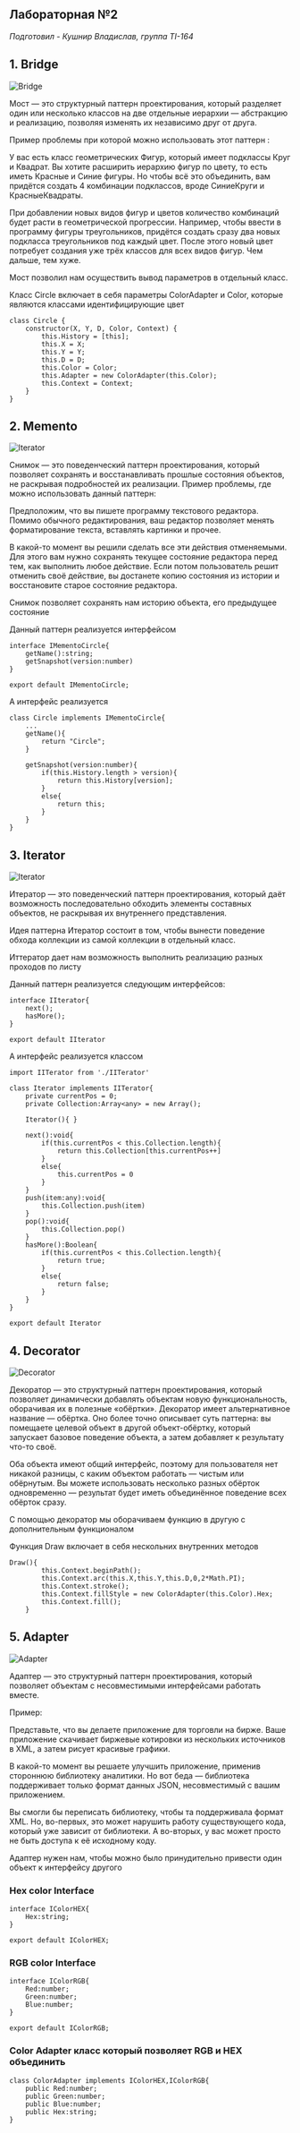 ## Лабораторная №2

*Подготовил - Кушнир Владислав, группа TI-164*

## 1. Bridge
![Bridge](https://refactoring.guru/images/patterns/content/bridge/bridge.png)

Мост — это структурный паттерн проектирования, который разделяет один или несколько классов на две отдельные иерархии — абстракцию и реализацию, позволяя изменять их независимо друг от друга.

Пример проблемы при которой можно использовать этот паттерн :

У вас есть класс геометрических Фигур, который имеет подклассы Круг и  Квадрат. Вы хотите расширить иерархию фигур по цвету, то есть иметь Красные и Синие фигуры. Но чтобы всё это объединить, вам придётся создать 4 комбинации подклассов, вроде СиниеКруги и КрасныеКвадраты.

При добавлении новых видов фигур и цветов количество комбинаций будет расти в геометрической прогрессии. Например, чтобы ввести в программу фигуры треугольников, придётся создать сразу два новых подкласса треугольников под каждый цвет. После этого новый цвет потребует создания уже трёх классов для всех видов фигур. Чем дальше, тем хуже.

Мост позволил нам осуществить вывод параметров в отдельный класс.

Класс Circle включает в себя параметры ColorAdapter и Color, которые являются классами идентифицирующие цвет

```
class Circle {
    constructor(X, Y, D, Color, Context) {
        this.History = [this];
        this.X = X;
        this.Y = Y;
        this.D = D;
        this.Color = Color;
        this.Adapter = new ColorAdapter(this.Color);
        this.Context = Context;
    }
}
```
## 2. Memento
![Iterator](https://refactoring.guru/images/patterns/content/memento/memento.png)

Снимок — это поведенческий паттерн проектирования, который позволяет сохранять и восстанавливать прошлые состояния объектов, не раскрывая подробностей их реализации.
Пример проблемы, где можно использовать данный паттерн:

Предположим, что вы пишете программу текстового редактора. Помимо обычного редактирования, ваш редактор позволяет менять форматирование текста, вставлять картинки и прочее.

В какой-то момент вы решили сделать все эти действия отменяемыми. Для этого вам нужно сохранять текущее состояние редактора перед тем, как выполнить любое действие. Если потом пользователь решит отменить своё действие, вы достанете копию состояния из истории и восстановите старое состояние редактора.

Снимок позволяет сохранять нам историю объекта, его предыдущее состояние

Данный паттерн реализуется интерфейсом

```
interface IMementoCircle{
    getName():string;
    getSnapshot(version:number)
}

export default IMementoCircle;
```

А интерфейс реализуется
```
class Circle implements IMementoCircle{
    ...
    getName(){
        return "Circle";
    }

    getSnapshot(version:number){
        if(this.History.length > version){
            return this.History[version];
        }
        else{
            return this;
        }
    }
}
```
## 3. Iterator
![Iterator](https://refactoring.guru/images/patterns/content/iterator/iterator.png)

Итератор — это поведенческий паттерн проектирования, который даёт возможность последовательно обходить элементы составных объектов, не раскрывая их внутреннего представления.

Идея паттерна Итератор состоит в том, чтобы вынести поведение обхода коллекции из самой коллекции в отдельный класс.

Иттератор дает нам возможность выполнить реализацию разных проходов по листу 

Данный паттерн реализуется следующим интерфейсов:

```
interface IIterator{
    next();
    hasMore();
}

export default IIterator
```

А интерфейс реализуется классом

```
import IITerator from './IITerator'

class Iterator implements IITerator{
    private currentPos = 0;
    private Collection:Array<any> = new Array();

    Iterator(){ }

    next():void{
        if(this.currentPos < this.Collection.length){
            return this.Collection[this.currentPos++]
        }
        else{
            this.currentPos = 0
        }
    }
    push(item:any):void{
        this.Collection.push(item)
    }
    pop():void{
        this.Collection.pop()
    }
    hasMore():Boolean{
        if(this.currentPos < this.Collection.length){
            return true;
        }
        else{
            return false;
        }
    }
}

export default Iterator
```


## 4. Decorator
![Decorator](https://refactoring.guru/images/patterns/content/decorator/decorator.png)

Декоратор — это структурный паттерн проектирования, который позволяет динамически добавлять объектам новую функциональность, оборачивая их в полезные «обёртки».
Декоратор имеет альтернативное название — обёртка. Оно более точно описывает суть паттерна: вы помещаете целевой объект в другой объект-обёртку, который запускает базовое поведение объекта, а затем добавляет к результату что-то своё.

Оба объекта имеют общий интерфейс, поэтому для пользователя нет никакой разницы, с каким объектом работать — чистым или обёрнутым. Вы можете использовать несколько разных обёрток одновременно — результат будет иметь объединённое поведение всех обёрток сразу.

С помощью декоратор мы оборачиваем функцию в другую с дополнительным функционалом 

Функция Draw включает в себя нескольних внутренних методов
```
Draw(){
        this.Context.beginPath();
        this.Context.arc(this.X,this.Y,this.D,0,2*Math.PI);
        this.Context.stroke();
        this.Context.fillStyle = new ColorAdapter(this.Color).Hex;
        this.Context.fill();
    }
```

## 5. Adapter
![Adapter](https://refactoring.guru/images/patterns/content/adapter/adapter.png)

Адаптер — это структурный паттерн проектирования, который позволяет объектам с несовместимыми интерфейсами работать вместе.

Пример:

 Представьте, что вы делаете приложение для торговли на бирже. Ваше приложение скачивает биржевые котировки из нескольких источников в XML, а затем рисует красивые графики.

В какой-то момент вы решаете улучшить приложение, применив стороннюю библиотеку аналитики. Но вот беда — библиотека поддерживает только формат данных JSON, несовместимый с вашим приложением.

Вы смогли бы переписать библиотеку, чтобы та поддерживала формат XML. Но, во-первых, это может нарушить работу существующего кода, который уже зависит от библиотеки. А во-вторых, у вас может просто не быть доступа к её исходному коду.

Адаптер нужен нам, чтобы можно было принудительно привести один объект к интерфейсу другого 

### Hex color Interface
```
interface IColorHEX{
    Hex:string;
}

export default IColorHEX;
```

### RGB color Interface
```
interface IColorRGB{
    Red:number;
    Green:number;
    Blue:number;
}

export default IColorRGB;
```

### Color Adapter класс который позволяет RGB и HEX объединить

```
class ColorAdapter implements IColorHEX,IColorRGB{
    public Red:number;
    public Green:number;
    public Blue:number;
    public Hex:string;
}
```
